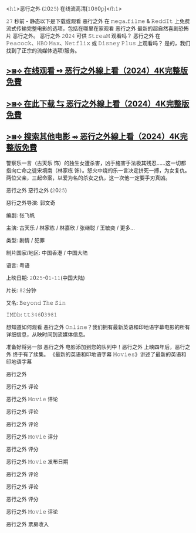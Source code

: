 <𝚑𝟷>恶行之外 (𝟸0𝟸𝟻) 在线流高清[𝟷0𝟾0𝚙]</𝚑𝟷>

𝟸𝟽 秒前 - 静态以下是下载或观看 恶行之外 在 𝚖𝚎𝚐𝚊.𝚏𝚒𝚕𝚖𝚎 & 𝚁𝚎𝚍𝚍𝙸𝚝 上免费流式传输完整电影的选项，包括在哪里在家观看 恶行之外 最新的超自然喜剧恐怖片 恶行之外。 恶行之外 𝟸0𝟸𝟺 可供 𝚂𝚝𝚛𝚎𝚊𝙼 观看吗？ 恶行之外 在 𝙿𝚎𝚊𝚌𝚘𝚌𝚔、𝙷𝙱𝙾 𝙼𝚊𝚡、𝙽𝚎𝚝𝚏𝚕𝚒𝚡 或 𝙳𝚒𝚜𝚗𝚎𝚢 𝙿𝚕𝚞𝚜 上观看吗？ 是的，我们找到了正宗的流媒体选项/服务。

<a href="https://t.co/zo3ridyLMS" target="_blank">>⧆⟢ 在线观看 ➺ 恶行之外線上看（2024）4K完整版免費</a>
---
<a href="https://t.co/zo3ridyLMS" target="_blank">>⧆⟢ 在此下载 ⇆ 恶行之外線上看（2024）4K完整版免費</a>
---
<a href="https://t.co/zo3ridyLMS" target="_blank">>⧆⟢ 搜索其他电影 ⇴ 恶行之外線上看（2024）4K完整版免費</a>
---
警察乐一言（古天乐 饰）的独生女遭杀害，凶手施害手法极其残忍……这一切都指向亡命之徒宋境南（林家栋 饰）。怒火中烧的乐一言决定拼死一搏，为女复仇。两位父亲，三起命案，以爱为名的杀女之仇，这一次他一定要手刃真凶。

恶行之外 惡行之外 (𝟸0𝟸𝟻)

惡行之外导演: 郭文奇

编剧: 张飞帆

主演: 古天乐 / 林家栋 / 林嘉欣 / 张继聪 / 王敏奕 / 更多...

类型: 剧情 / 犯罪

制片国家/地区: 中国香港 / 中国大陆

语言: 粤语

上映日期: 𝟸0𝟸𝟻-0𝟷-𝟷𝟷(中国大陆)

片长: 𝟾𝟸分钟

又名: 𝙱𝚎𝚢𝚘𝚗𝚍 𝚃𝚑𝚎 𝚂𝚒𝚗

𝙸𝙼𝙳𝚋: 𝚝𝚝𝟹𝟺𝟼0𝟹𝟿𝟾𝟷

想知道如何观看 恶行之外 𝙾𝚗𝚕𝚒𝚗𝚎？我们拥有最新英语和印地语字幕电影的所有详细信息，从映时间到流媒体信息。

准备好将另一部 恶行之外 电影添加到您的队列中！恶行之外 上映四年后，恶行之外 终于有了续集。 《最新的英语和印地语字幕 𝙼𝚘𝚟𝚒𝚎𝚜》讲述了最新的英语和印地语字幕

恶行之外

恶行之外 评论

恶行之外 𝙼𝚘𝚟𝚒𝚎 评论

恶行之外 评论

恶行之外 评论

恶行之外 𝙼𝚘𝚟𝚒𝚎 评分

恶行之外 评分

恶行之外 𝙼𝚘𝚟𝚒𝚎 发布日期

恶行之外 评论

恶行之外 评论

恶行之外 评分

恶行之外 𝙼𝚘𝚟𝚒𝚎 评论

恶行之外 票房收入
